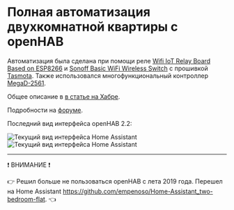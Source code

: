 # Полная автоматизация двухкомнатной квартиры c openHAB
Автоматизация была сделана при помощи реле [Wifi IoT Relay Board Based on ESP8266](https://www.electrodragon.com/product/wifi-iot-relay-board-based-esp8266/) и [Sonoff Basic WiFi Wireless Switch](https://www.itead.cc/smart-home/sonoff-wifi-wireless-switch.html) с прошивкой [Tasmota](https://github.com/arendst/Tasmota). Также использовался многофункциональный контроллер [MegaD-2561](https://www.ab-log.ru/smart-house/ethernet/megad-2561).

Общее описание в [в статье на Хабре](https://habr.com/ru/post/485848/).

Подробности на [форуме](https://www.ab-log.ru/forum/viewtopic.php?f=1&t=1208&start=480#p36897).

Последний вид интерфейса openHAB 2.2:

![Текущий вид интерфейса Home Assistant](https://github.com/empenoso/two-bedroom-flat-openHAB/blob/master/openhab%202.2.0/Screenshot_20180211-130736.png)
![Текущий вид интерфейса Home Assistant](https://github.com/empenoso/two-bedroom-flat-openHAB/blob/master/openhab%202.2.0/Screenshot_20180211-130742.png)
_________
:exclamation: ВНИМАНИЕ :exclamation:

:point_right: Решил больше не пользоваться openHAB с лета 2019 года. Перешел на Home Assistant https://github.com/empenoso/Home-Assistant_two-bedroom-flat. :point_left:
